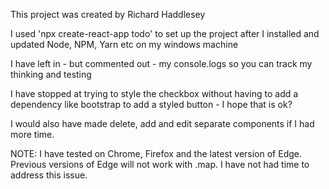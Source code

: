 This project was created by Richard Haddlesey

I used 'npx create-react-app todo' to set up the project after I installed and updated Node, NPM, Yarn etc on my windows machine

I have left in - but commented out - my console.logs so you can track my thinking and testing

I have stopped at trying to style the checkbox without having to add a dependency like bootstrap to add a styled button - I hope that is ok?

I would also have made delete, add and edit separate components if I had more time.

NOTE: I have tested on Chrome, Firefox and the latest version of Edge. Previous versions of Edge will not work with .map. I have not had time to address this issue.
